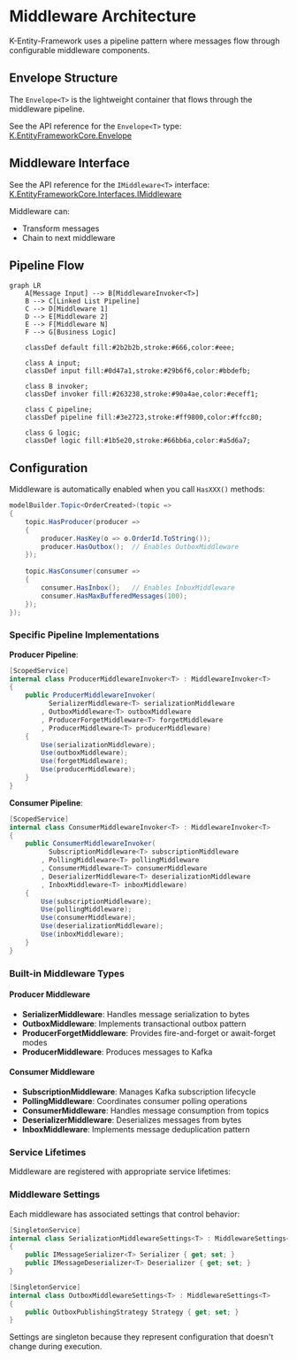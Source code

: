 # Middleware Architecture

K-Entity-Framework uses a pipeline pattern where messages flow through configurable middleware components.

## Envelope Structure

The `Envelope<T>` is the lightweight container that flows through the middleware pipeline. 

See the API reference for the `Envelope<T>` type: [K.EntityFrameworkCore.Envelope<T>](/api/K.EntityFrameworkCore.Envelope-1.html)

## Middleware Interface

See the API reference for the `IMiddleware<T>` interface: [K.EntityFrameworkCore.Interfaces.IMiddleware<T>](/api/K.EntityFrameworkCore.Interfaces.IMiddleware-1.html)

Middleware can:
- Transform messages
- Chain to next middleware

## Pipeline Flow

```mermaid
graph LR
    A[Message Input] --> B[MiddlewareInvoker<T>]
    B --> C[Linked List Pipeline]
    C --> D[Middleware 1]
    D --> E[Middleware 2] 
    E --> F[Middleware N]
    F --> G[Business Logic]

    classDef default fill:#2b2b2b,stroke:#666,color:#eee;

    class A input;
    classDef input fill:#0d47a1,stroke:#29b6f6,color:#bbdefb;

    class B invoker;
    classDef invoker fill:#263238,stroke:#90a4ae,color:#eceff1;

    class C pipeline;
    classDef pipeline fill:#3e2723,stroke:#ff9800,color:#ffcc80;

    class G logic;
    classDef logic fill:#1b5e20,stroke:#66bb6a,color:#a5d6a7;
```
## Configuration

Middleware is automatically enabled when you call `HasXXX()` methods:

```csharp
modelBuilder.Topic<OrderCreated>(topic =>
{
    topic.HasProducer(producer =>
    {
        producer.HasKey(o => o.OrderId.ToString());
        producer.HasOutbox();  // Enables OutboxMiddleware
    });
    
    topic.HasConsumer(consumer =>
    {
        consumer.HasInbox();   // Enables InboxMiddleware
        consumer.HasMaxBufferedMessages(100);
    });
});
```

### Specific Pipeline Implementations

**Producer Pipeline**:
```csharp
[ScopedService]
internal class ProducerMiddlewareInvoker<T> : MiddlewareInvoker<T>
{
    public ProducerMiddlewareInvoker(
          SerializerMiddleware<T> serializationMiddleware
        , OutboxMiddleware<T> outboxMiddleware
        , ProducerForgetMiddleware<T> forgetMiddleware
        , ProducerMiddleware<T> producerMiddleware)
    {
        Use(serializationMiddleware);
        Use(outboxMiddleware);
        Use(forgetMiddleware); 
        Use(producerMiddleware);
    }
}
```

**Consumer Pipeline**:
```csharp
[ScopedService]  
internal class ConsumerMiddlewareInvoker<T> : MiddlewareInvoker<T>
{
    public ConsumerMiddlewareInvoker(
          SubscriptionMiddleware<T> subscriptionMiddleware
        , PollingMiddleware<T> pollingMiddleware
        , ConsumerMiddleware<T> consumerMiddleware
        , DeserializerMiddleware<T> deserializationMiddleware
        , InboxMiddleware<T> inboxMiddleware)
    {
        Use(subscriptionMiddleware);
        Use(pollingMiddleware);
        Use(consumerMiddleware);
        Use(deserializationMiddleware);
        Use(inboxMiddleware);
    }
}
```

### Built-in Middleware Types

#### Producer Middleware
- **SerializerMiddleware**: Handles message serialization to bytes
- **OutboxMiddleware**: Implements transactional outbox pattern  
- **ProducerForgetMiddleware**: Provides fire-and-forget or await-forget modes
- **ProducerMiddleware**: Produces messages to Kafka

#### Consumer Middleware
- **SubscriptionMiddleware**: Manages Kafka subscription lifecycle
- **PollingMiddleware**: Coordinates consumer polling operations
- **ConsumerMiddleware**: Handles message consumption from topics
- **DeserializerMiddleware**: Deserializes messages from bytes
- **InboxMiddleware**: Implements message deduplication pattern

### Service Lifetimes

Middleware are registered with appropriate service lifetimes:

### Middleware Settings

Each middleware has associated settings that control behavior:

```csharp
[SingletonService]
internal class SerializationMiddlewareSettings<T> : MiddlewareSettings<T>
{
    public IMessageSerializer<T> Serializer { get; set; }
    public IMessageDeserializer<T> Deserializer { get; set; }
}

[SingletonService] 
internal class OutboxMiddlewareSettings<T> : MiddlewareSettings<T>
{
    public OutboxPublishingStrategy Strategy { get; set; }
}
```

Settings are singleton because they represent configuration that doesn't change during execution.